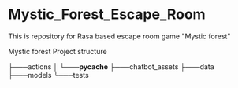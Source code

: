 # Mystic_Forest_Escape_Room

This is repository for Rasa based escape room game "Mystic forest"

Mystic forest Project structure


├───actions
│   └───__pycache__
├───chatbot_assets
├───data
├───models
└───tests

